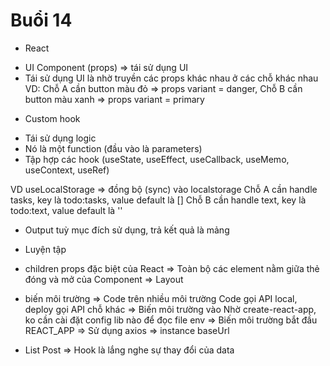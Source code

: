 # Buổi 14
- React
+ UI Component (props) => tái sử dụng UI
+ Tái sử dụng UI là nhờ truyền các props khác nhau ở các chỗ khác nhau
VD: Chỗ A cần button màu đỏ => props variant = danger, Chỗ B cần button màu xanh => props variant = primary

- Custom hook
+ Tái sử dụng logic
+ Nó là một function (đầu vào là parameters)
+ Tập hợp các hook (useState, useEffect, useCallback, useMemo, useContext, useRef)

VD useLocalStorage => đồng bộ (sync) vào localstorage
Chỗ A cần handle tasks, key là todo:tasks, value default là []
Chỗ B cần handle text, key là todo:text, value default là ''

+ Output tuỳ mục đích sử dụng, trả kết quả là mảng

- Luyện tập
+ children props đặc biệt của React => Toàn bộ các element nằm giữa thẻ đóng và mở của Component
=> Layout

+ biến môi trường
=> Code trên nhiều môi trường
Code gọi API local, deploy gọi API chỗ khác
=> Biến môi trường vào
Nhờ create-react-app, ko cần cài đặt config lib nào để đọc file env
=> Biến môi trường bắt đầu REACT_APP
=> Sử dụng axios => instance baseUrl

+ List Post
=> Hook là lắng nghe sự thay đổi của data